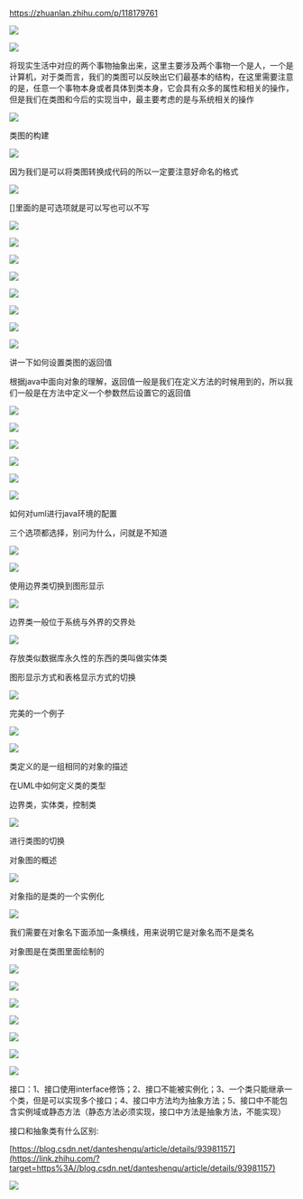 https://zhuanlan.zhihu.com/p/118179761



![](https://pic1.zhimg.com/80/v2-dba31a6c16997ea4d26d7f136237c008_720w.jpg)

![](https://pic1.zhimg.com/80/v2-0070ad9182266006e514fe85d38794e0_720w.jpg)

  

将现实生活中对应的两个事物抽象出来，这里主要涉及两个事物一个是人，一个是计算机，对于类而言，我们的类图可以反映出它们最基本的结构，在这里需要注意的是，任意一个事物本身或者具体到类本身，它会具有众多的属性和相关的操作，但是我们在类图和今后的实现当中，最主要考虑的是与系统相关的操作

  

![](https://pic3.zhimg.com/80/v2-5b49004b4ab1dc32c71d6395e223d5be_720w.jpg)

  

类图的构建

  

![](https://pic4.zhimg.com/80/v2-efcf659840c50afe631dac5ebb4c0107_720w.jpg)

  

因为我们是可以将类图转换成代码的所以一定要注意好命名的格式

  

![](https://pic1.zhimg.com/80/v2-89b143c95d9eb4dfa21465d8ee0d0ccc_720w.jpg)

  

[]里面的是可选项就是可以写也可以不写

  

![](https://pic3.zhimg.com/80/v2-49e30090fbf240ff2e00f5fe78417976_720w.jpg)

![](https://pic1.zhimg.com/80/v2-a0172f6b38e8c9e6e64e2761516ffa50_720w.jpg)

![](https://pic4.zhimg.com/80/v2-72e3b56e9f9477427586946e742876a3_720w.jpg)

![](https://pic2.zhimg.com/80/v2-4b727f692bb4391771993743c1f5eac5_720w.jpg)

  

  

![](https://pic4.zhimg.com/80/v2-231e1ad4e83c0b2178e6a1d7f633b057_720w.jpg)

  

  

![](https://pic3.zhimg.com/80/v2-38dc0ac993eb0d21adb1ae48ccfb10c6_720w.jpg)

  

  

![](https://pic1.zhimg.com/80/v2-91b422a8f92448f1ff180a0e460f3bbc_720w.jpg)

  

  

![](https://pic2.zhimg.com/80/v2-59cf567cd9bdbb86f08c47f1e6e98141_720w.jpg)

  

讲一下如何设置类图的返回值

根据java中面向对象的理解，返回值一般是我们在定义方法的时候用到的，所以我们一般是在方法中定义一个参数然后设置它的返回值

  

![](https://pic2.zhimg.com/80/v2-252aab337717e775f944c7b17e4cb1bd_720w.jpg)

  

  

![](https://pic4.zhimg.com/80/v2-d52b955a263eeb24e4e9054261d6da6f_720w.jpg)

![](https://pic1.zhimg.com/80/v2-cd67013f5d7ca893ebf6cf7a85948b50_720w.jpg)

![](https://pic3.zhimg.com/80/v2-1de49097aaaac9baf23540d6b4af2052_720w.jpg)

  

  

![](https://pic3.zhimg.com/80/v2-5df615836a69123b5c9d50ce0fb5812e_720w.jpg)

![](https://pic3.zhimg.com/80/v2-aeca4a3600d8459e93d18e7051cf1a4a_720w.jpg)

  

如何对uml进行java环境的配置

三个选项都选择，别问为什么，问就是不知道

  

![](https://pic1.zhimg.com/80/v2-f40855d883d4e74c2a2648fee8eb9fe8_720w.jpg)

  

  

![](https://pic1.zhimg.com/80/v2-26e4a5e4105ee0927a6b8885b762c6b4_720w.jpg)

使用边界类切换到图形显示

  

![](https://pic1.zhimg.com/80/v2-d2c8099dec671e1a80a2ebd42036d61c_720w.jpg)

  

边界类一般位于系统与外界的交界处

  

![](https://pic3.zhimg.com/80/v2-0eadd7800e539389c214730ec8ee50b6_720w.jpg)

  

存放类似数据库永久性的东西的类叫做实体类

图形显示方式和表格显示方式的切换

  

![](https://pic4.zhimg.com/80/v2-193bf9cddfaebda75c6ba57709a634d3_720w.jpg)

  

完美的一个例子

  

![](https://pic2.zhimg.com/80/v2-72b3fd2429eacd4048f154b98626b03d_720w.jpg)

  

  

![](https://pic4.zhimg.com/80/v2-2c07cd843cc826e1b7a51d011e983a27_720w.jpg)

  

类定义的是一组相同的对象的描述

在UML中如何定义类的类型

边界类，实体类，控制类

  

![](https://pic4.zhimg.com/80/v2-4e0d261152388cb873a55ba3b053f86f_720w.jpg)

  

进行类图的切换

对象图的概述

  

![](https://pic4.zhimg.com/80/v2-58036244391b94c2d0a7e49e75d63a1b_720w.jpg)

  

对象指的是类的一个实例化

  

![](https://pic2.zhimg.com/80/v2-714c6abd57485bbdf596acaa457317d5_720w.jpg)

  

我们需要在对象名下面添加一条横线，用来说明它是对象名而不是类名

对象图是在类图里面绘制的

  

![](https://pic2.zhimg.com/80/v2-6d78904b3a80dd53aee099e263cd3c0d_720w.jpg)

![](https://pic3.zhimg.com/80/v2-bc84e9dd9b33d63c40b121723f5f13ee_720w.jpg)

![](https://pic1.zhimg.com/80/v2-0bb0d56f209b684b7eda6d7a5af1c93c_720w.jpg)

![](https://pic1.zhimg.com/80/v2-c02d2a032c1772a30c7f7928d0afe990_720w.jpg)

![](https://pic1.zhimg.com/80/v2-543b5406e0485b0e5f4ea0dffbb24084_720w.jpg)

![](https://pic2.zhimg.com/80/v2-ed22adba3c89a150df97b1a2e444a975_720w.jpg)

  

  

![](https://pic4.zhimg.com/80/v2-ea6a58bb2c805547bdeb807e273a05e7_720w.jpg)

  

接口：1、接口使用interface修饰；2、接口不能被实例化；3、一个类只能继承一个类，但是可以实现多个接口；4、接口中方法均为抽象方法；5、接口中不能包含实例域或静态方法（静态方法必须实现，接口中方法是抽象方法，不能实现）

接口和抽象类有什么区别:

[https://blog.csdn.net/danteshenqu/article/details/93981157](https://link.zhihu.com/?target=https%3A//blog.csdn.net/danteshenqu/article/details/93981157)

  

![](https://pic4.zhimg.com/80/v2-7157f7506fff334deb1d43affad46d4f_720w.jpg)

